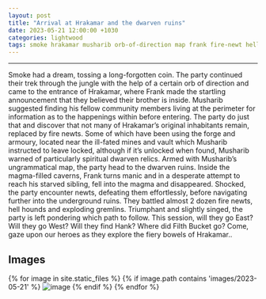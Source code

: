 ```yaml
---
layout: post
title: "Arrival at Hrakamar and the dwarven ruins"
date: 2023-05-21 12:00:00 +1030
categories: lightwood
tags: smoke hrakamar musharib orb-of-direction map frank fire-newt hellhound gremlin
---
```


---
Smoke had a dream, tossing a long-forgotten coin. The party continued their trek through the jungle with the help of a certain orb of direction and came to the entrance of Hrakamar, where Frank made the startling announcement that they believed their brother is inside. Musharib suggested finding his fellow community members living at the perimeter for information as to the happenings within before entering. The party do just that and discover that not many of Hrakamar’s original inhabitants remain, replaced by fire newts. Some of which have been using the forge and armoury, located near the ill-fated mines and vault which Musharib instructed to leave locked, although if it’s unlocked when found, Musharib warned of particularly spiritual dwarven relics. Armed with Musharib’s ungrammatical map, the party head to the dwarven ruins. Inside the magma-filled caverns, Frank turns manic and in a desperate attempt to reach his starved sibling, fell into the magma and disappeared. Shocked, the party encounter newts, defeating them effortlessly, before navigating further into the underground ruins. They battled almost 2 dozen fire newts, hell hounds and exploding gremlins. Triumphant and slightly singed, the party is left pondering which path to follow. This session, will they go East? Will they go West? Will they find Hank? Where did Filth Bucket go? Come, gaze upon our heroes as they explore the fiery bowels of Hrakamar..

## Images
{% for image in site.static_files %}
{% if image.path contains 'images/2023-05-21' %}
<img src="{{image.path}}" alt="image" />
{% endif %}
{% endfor %}
